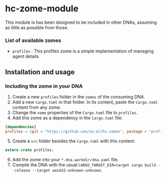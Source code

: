 # hc-zome-module

This module is has been designed to be included in other DNAs, assuming as little as possible from those.

### List of available zomes

- `profiles` : This profiles zome is a simple implementation of managing agent details

## Installation and usage

### Including the zome in your DNA

1. Create a new `profiles` folder in the `zomes` of the consuming DNA.
2. Add a new `Cargo.toml` in that folder. In its content, paste the `Cargo.toml` content from any zome.
3. Change the `name` properties of the `Cargo.toml` file to `profiles`.
4. Add this zome as a dependency in the `Cargo.toml` file:

```toml
[dependencies]
profiles = {git = "https://github.com/zo-el/hc-zomes", package = "profiles"}
```

5. Create a `src` folder besides the `Cargo.toml` with this content:

```rust
extern crate profiles;
```

6. Add the zome into your `*.dna.workdir/dna.yaml` file.
7. Compile the DNA with the usual `CARGO_TARGET_DIR=target cargo build --release --target wasm32-unknown-unknown`.
